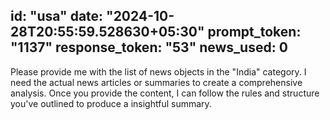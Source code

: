 
id: "usa"
date: "2024-10-28T20:55:59.528630+05:30"
prompt_token: "1137"
response_token: "53"
news_used: 0
------
Please provide me with the list of news objects in the "India" category. I need the actual news articles or summaries to create a comprehensive analysis. Once you provide the content, I can follow the rules and structure you've outlined to produce a insightful summary. 

